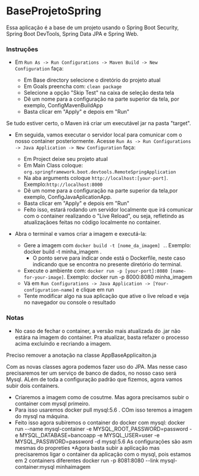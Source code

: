 # BaseProjetoSpring


Essa aplicação é a base de um projeto usando o Spring Boot Security, Spring Boot DevTools, Spring Data JPA e Spring Web.

### Instruções

* Em ```Run As -> Run Configurations -> Maven Build -> New Configuration``` faça:

  * Em Base directory selecione o diretório do projeto atual
  * Em Goals preencha com: ```clean package```
  * Selecione a opção "Skip Test" na caixa de seleção desta tela
  * Dê um nome para a configuração na parte superior da tela, por exemplo, ConfigMavenBuildApp
  * Basta clicar em "Apply" e depois em "Run"

Se tudo estiver certo, o Maven irá criar um executável jar na pasta "target".


* Em seguida, vamos executar o servidor local para comunicar com o nosso container posteriormente. Acesse ```Run As -> Run Configurations -> Java Application -> New Configuration``` faça:

  * Em Project deixe seu projeto atual
  * Em Main Class coloque: ```org.springframework.boot.devtools.RemoteSpringApplication```
  * Na aba arguments coloque ```http://localhost:[your-port]```. Exemplo:```http://localhost:8000```  
  * Dê um nome para a configuração na parte superior da tela,por exemplo, ConfigJavaAplicationApp. 
  * Basta clicar em "Apply" e depois em "Run"
  * Feito isso, estará rodando um servidor localmente que irá comunicar com o container realizando o "Live Reload", ou seja, refletindo as atualizaçãoes feitas no código localmente no container. 

* Abra o terminal e vamos criar a imagem e executá-la:

  * Gere a imagem com ```docker build -t [nome_da_imagem] .```. Exemplo: docker build -t minha_imagem .
    * O ponto serve para indicar onde está o Dockerfile, neste caso indicando que se encontra no presente diretório do terminal.
  * Execute o ambiente com: ```docker run -p [your-port]:8080 [name-for-your-image]```. Exemplo: docker run -p 8000:8080 minha_imagem
  * Vá em ```Run Configurations -> Java Application -> [Your-configuration-name]``` e clique em run
  * Tente modificar algo na sua aplicação que ative o live reload e veja no navegador ou console o resultado

### Notas

* No caso de fechar o container, a versão mais atualizada do .jar não estára na imagem do container. Pra atualizar, basta refazer o processo acima excluindo e recriando a imagem.

Preciso remover a anotação na classe AppBaseApplicaiton.ja

Com as novas classes agora podemos fazer uso do JPA. Mas nesse caso precisaremos ter um serviço de banco de dados, no nosso caso será Mysql. 
ALém de toda a configuração padrão que fizemos, agora vamos subir dois containers.

* Criaremos a imagem como de cosutme. Mas agora precisamos subir o container com mysql primeiro. 
* Para isso usaremos docker pull mysql:5.6 . COm isso teremos a imagem do mysql na máquina.
* Feito isso agora subiremos o container do docker com mysql:  docker run --name mysql-container -e MYSQL_ROOT_PASSWORD=password -e MYSQL_DATABASE=bancoapp -e MYSQL_USER=user -e MYSQL_PASSWORD=password -d mysql:5.6 
As configurações são asm mesmas do propreties
*Agora basta subir a aplicação mas precisaremos ligar o container da aplicação com o mysql, pois estamos em 2 containers diferentes
 docker run -p 8081:8080 --link mysql-container:mysql minhaimagem
 
 
